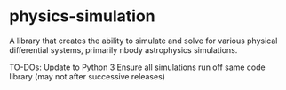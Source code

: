 # physics-simulation
A library that creates the ability to simulate and solve for various physical differential systems, primarily nbody astrophysics simulations.

TO-DOs:
Update to Python 3
Ensure all simulations run off same code library (may not after successive releases)
